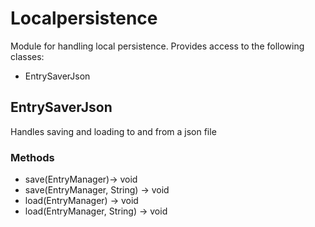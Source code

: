 # Localpersistence

Module for handling local persistence. Provides access to the following classes:

- EntrySaverJson

## EntrySaverJson

Handles saving and loading to and from a json file

### Methods

- save(EntryManager)-> void
- save(EntryManager, String) -> void
- load(EntryManager) -> void
- load(EntryManager, String) -> void